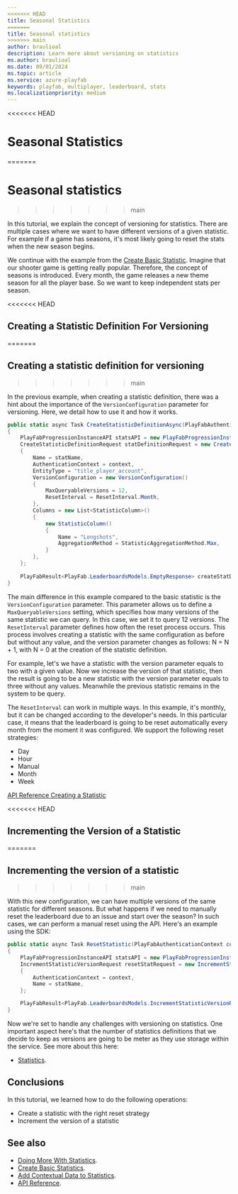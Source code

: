 ```yaml
---
<<<<<<< HEAD
title: Seasonal Statistics
=======
title: Seasonal statistics
>>>>>>> main
author: braulioal
description: Learn more about versioning on statistics
ms.author: braulioal
ms.date: 09/01/2024
ms.topic: article
ms.service: azure-playfab
keywords: playfab, multiplayer, leaderboard, stats
ms.localizationpriority: medium
---
```


<<<<<<< HEAD
# Seasonal Statistics
=======
# Seasonal statistics
>>>>>>> main

In this tutorial, we explain the concept of versioning for statistics. There are multiple cases where we want to have 
different versions of a given statistic. For example if a game has seasons, it's most likely going to reset the stats when
the new season begins.

We continue with the example from the [Create Basic Statistic](create-basic-statistics.md). Imagine that our shooter game is getting really popular. Therefore, the concept of seasons is introduced. Every month, the game releases a new theme season for all the
player base. So we want to keep independent stats per season.

<<<<<<< HEAD
## Creating a Statistic Definition For Versioning 
=======
## Creating a statistic definition for versioning 
>>>>>>> main

In the previous example, when creating a statistic definition, there was a hint about the importance of the `VersionConfiguration` 
parameter for versioning. Here, we detail how to use it and how it works.

``` C#
public static async Task CreateStatisticDefinitionAsync(PlayFabAuthenticationContext context, string statName)
{
    PlayFabProgressionInstanceAPI statsAPI = new PlayFabProgressionInstanceAPI(context);
    CreateStatisticDefinitionRequest statDefinitionRequest = new CreateStatisticDefinitionRequest()
    {
        Name = statName,
        AuthenticationContext = context,
        EntityType = "title_player_account",
        VersionConfiguration = new VersionConfiguration()
        {
            MaxQueryableVersions = 12,
            ResetInterval = ResetInterval.Month,
        },
        Columns = new List<StatisticColumn>()
        {
            new StatisticColumn()
            {
                Name = "Longshots",
                AggregationMethod = StatisticAggregationMethod.Max,
            }
        },
    };
    
    PlayFabResult<PlayFab.LeaderboardsModels.EmptyResponse> createStatDefResult = await statsAPI.CreateStatisticDefinitionAsync(statDefinitionRequest);
}
```

The main difference in this example compared to the basic statistic is the `VersionConfiguration` parameter. This parameter allows us to define a 
`MaxQueryableVersions` setting, which specifies how many versions of the same statistic we can query. In this case, we set it to query 12 versions. 
The `ResetInterval` parameter defines how often the reset process occurs. This process involves creating a statistic with the same configuration as 
before but without any value, and the version parameter changes as follows: N = N + 1, with N = 0 at the creation of the statistic definition.

For example, let's we have a statistic with the version parameter equals to two with a given value. Now
we increase the version of that statistic, then the result is going to be a new statistic with the version parameter equals to three without any values.
Meanwhile the previous statistic remains in the system to be query.

The `ResetInterval` can work in multiple ways. In this example, it's monthly, but it can be changed according to the developer's needs. In this particular
case, it means that the leaderboard is going to be reset automatically every month from the moment it was configured. We support the following reset strategies:
- Day
- Hour
- Manual
- Month
- Week


[API Reference Creating a Statistic](/rest/api/playfab/progression/statistics/create-statistic-definition)

<<<<<<< HEAD
## Incrementing the Version of a Statistic
=======
## Incrementing the version of a statistic
>>>>>>> main

With this new configuration, we can have multiple versions of the same statistic for different seasons. 
But what happens if we need to manually reset the leaderboard due to an issue and start over the season? 
In such cases, we can perform a manual reset using the API. Here's an example using the SDK:

``` C#
public static async Task ResetStatistic(PlayFabAuthenticationContext context, string statName)
{
    PlayFabProgressionInstanceAPI statsAPI = new PlayFabProgressionInstanceAPI(context);
    IncrementStatisticVersionRequest resetStatRequest = new IncrementStatisticVersionRequest()
    {
        AuthenticationContext = context,
        Name = statName,
    };

    PlayFabResult<PlayFab.LeaderboardsModels.IncrementStatisticVersionResponse> resetStatResponse = await statsAPI.IncrementStatisticVersionAsync(resetStatRequest);
}
```

Now we're set to handle any challenges with versioning on statistics. One important aspect here's that the number of statistics definitions 
that we decide to keep as versions are going to be meter as they use storage within the service. See more about this here:
- [Statistics](../../pricing/meters/statistics-meters.md).

## Conclusions

In this tutorial, we learned how to do the following operations: 
* Create a statistic with the right reset strategy
* Increment the version of a statistic

## See also
- [Doing More With Statistics](doing-more-statistics.md).
- [Create Basic Statistics](create-basic-statistics.md).
- [Add Contextual Data to Statistics](metadata-statistics.md).
- [API Reference](api-reference.md).